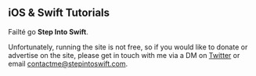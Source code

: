 ## iOS & Swift Tutorials

Failté go **Step Into Swift**. 

Unfortunately, running the site is not free, so if you would like to donate or advertise on the site, please get in touch with me via a DM on [Twitter](https://twitter.com/stepintoswift) or email [contactme@stepintoswift.com](mailto:contactme@stepintoswift.com).
